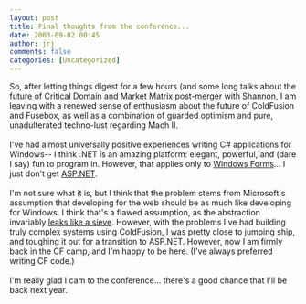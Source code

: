 ```yaml
---
layout: post
title: Final thoughts from the conference...
date: 2003-09-02 00:45
author: jrj
comments: false
categories: [Uncategorized]
---
```

So, after letting things digest for a few hours (and some long talks about the future of <a href="http://www.criticaldomain.net/" target="_blank">Critical Domain</a> and <a href="http://www.marketmatrix.com/" target="_blank">Market  Matrix</a> post-merger with Shannon, I am leaving with a renewed sense of enthusiasm about the future of ColdFusion and Fusebox, as well as a combination of guarded optimism and pure, unadulterated techno-lust regarding Mach II.<br /><br />I've had almost universally positive experiences writing C# applications for Windows-- I think .NET is an amazing platform: elegant, powerful, and (dare I say) fun to program in. However, that applies only to <a href="http://www.windowsforms.com/" target="_blank">Windows Forms</a>... I  just don't get <a href="http://www.asp.net/" target="_blank">ASP.NET</a>.<br /><br />I'm not sure what it is, but I think that the problem stems from Microsoft's assumption that developing for the web should be as much like developing for Windows. I think that's a flawed assumption, as the abstraction invariably <a href="http://www.joelonsoftware.com/articles/LeakyAbstractions.html" target="_blank">leaks like a sieve</a>. However, with the problems I've had building truly complex systems using ColdFusion, I was pretty close to jumping ship, and toughing it out for a transition to ASP.NET. However, now I am firmly back in the CF camp, and I'm happy to be here. (I've always preferred writing CF code.)<br /><br />I'm really glad I cam to the conference... there's a good chance that I'll be back next year.

